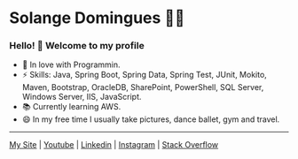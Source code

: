 # Solange Domingues :woman_technologist:

### Hello! 👋 Welcome to my profile

 - 💙 In love with Programmin.
 - ⚡ Skills: Java, Spring Boot, Spring Data, Spring Test, JUnit, Mokito, Maven, Bootstrap, OracleDB, SharePoint, PowerShell, SQL Server, Windows Server, IIS,  JavaScript.
 - 📚 Currently learning AWS.
 - 😄 In my free time I usually take pictures, dance ballet, gym and travel.
 
 ----
[My Site](http://www.solangedomingues.com.br) | [Youtube](https://www.youtube.com/channel/UCSqkZJmKDuG0N8DOMoLmKvw) | [Linkedin](https://www.linkedin.com/in/solange-domingues-oficial/) | [Instagram](https://www.instagram.com/solange.domingues.oficial/) | [Stack Overflow](https://stackoverflow.com/users/story/14070976)
